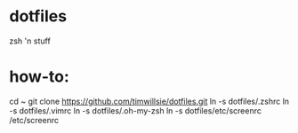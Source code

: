dotfiles
========

zsh 'n stuff

how-to:
=======
cd ~
git clone https://github.com/timwillsie/dotfiles.git
ln -s dotfiles/.zshrc
ln -s dotfiles/.vimrc
ln -s dotfiles/.oh-my-zsh
ln -s dotfiles/etc/screenrc /etc/screenrc
